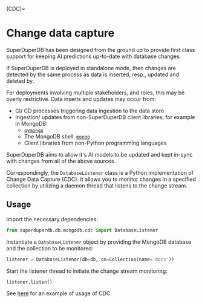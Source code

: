 (CDC)=
# Change data capture

SuperDuperDB has been designed from the ground up to provide first class
support for keeping AI predictions up-to-date with database changes.

If SuperDuperDB is deployed in standalone mode, then changes are detected
by the same process as data is inserted, resp., updated and deleted by.

For deployments involving multiple stakeholders, and roles, this may be 
overly restrictive. Data inserts and updates may occur from:

- CI/ CD processes triggering data ingestion to the data store
- Ingestion/ updates from non-SuperDuperDB client libraries, for example in MongoDB:
  - [`pymongo`](https://pymongo.readthedocs.io/en/stable/)
  - The MongoDB shell: [`mongo`](https://www.mongodb.com/docs/v4.4/mongo/)
  - Client libraries from non-Python programming languages

SuperDuperDB aims to allow it's AI models to be updated and kept in-sync with changes
from all of the above sources.

Correspondingly, the `DatabaseListener` class is a Python implementation of Change Data Capture (CDC). It allows you to monitor changes in a specified collection by utilizing a daemon thread that listens to the change stream.

## Usage

Import the necessary dependencies:

```python
from superduperdb.db.mongodb.cdc import DatabaseListener
```

Instantiate a `DatabaseListener` object by providing the MongoDB database and the collection to be monitored:

```python
listener = DatabaseListener(db=db, on=Collection(name='docs'))
```

Start the listener thread to initiate the change stream monitoring:
```python
listener.listen()
```

See [here](/how_to/mongo_cdc.html) for an example of usage of CDC.
